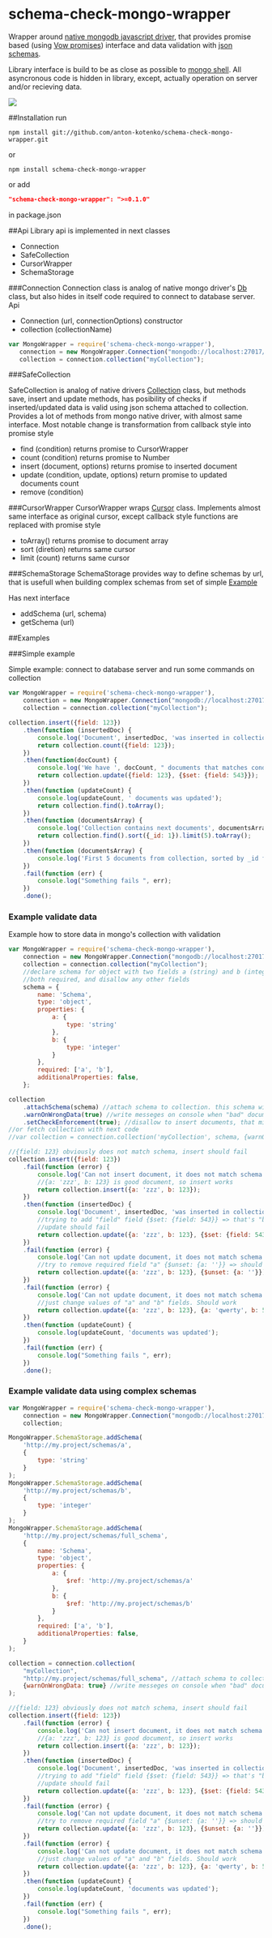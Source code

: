 # schema-check-mongo-wrapper
Wrapper around [native mongodb javascript driver](https://github.com/mongodb/node-mongodb-native), that provides promise based (using [Vow promises](https://github.com/dfilatov/vow)) interface and data validation with [json schemas](http://json-schema.org/).

Library interface is build to be as close as possible to [mongo shell](http://docs.mongodb.org/master/reference/method/). All asyncronous code is hidden in library, except, actually operation on server and/or recieving data.

<img src="https://travis-ci.org/anton-kotenko/schema-check-mongo-wrapper.svg?branch=master"/>

##Installation
run

```npm install git://github.com/anton-kotenko/schema-check-mongo-wrapper.git```

or 

```npm install schema-check-mongo-wrapper```

or add
```json
"schema-check-mongo-wrapper": ">=0.1.0"
```
in package.json

##Api
Library api is implemented in next classes
* Connection
* SafeCollection
* CursorWrapper
* SchemaStorage

###Connection
Connection class is analog of native mongo driver's [Db](http://mongodb.github.io/node-mongodb-native/1.4/api-generated/db.html) class, but also hides in itself code required to connect to database server. Api
* Connection (url, connectionOptions) constructor
* collection (collectionName)

```javascript
var MongoWrapper = require('schema-check-mongo-wrapper'),
   connection = new MongoWrapper.Connection("mongodb://localhost:27017/testdb"),
   collection = connection.collection("myCollection");
```



###SafeCollection

SafeCollection is analog of native drivers [Collection](http://mongodb.github.io/node-mongodb-native/1.4/api-generated/collection.html) class, but methods save, insert and update methods, has posibility of checks if inserted/updated data is valid using json schema attached to collection.
Provides a lot of methods from mongo native driver, with almost same interface. Most notable change is transformation from callback style into promise style

* find (condition) returns promise to CursorWrapper
* count (condition) returns promise to Number
* insert (document, options) returns promise to inserted document
* update (condition, update, options) return promise to updated documents count
* remove (condition)

###CursorWrapper
CursorWrapper wraps [Cursor](http://mongodb.github.io/node-mongodb-native/1.4/api-generated/cursor.html) class.
Implements almost same interface as original cursor, except callback style functions are replaced with promise style

* toArray() returns promise to document array
* sort (diretion) returns same cursor
* limit (count) returns same cursor

###SchemaStorage
SchemaStorage provides way to define schemas by url, that is usefull when building complex schemas from
set of simple [Example](http://spacetelescope.github.io/understanding-json-schema/structuring.html)

Has next interface

* addSchema (url, schema)
* getSchema (url)

##Examples

###Simple example

Simple example: connect to database server and run some commands on collection
```javascript
var MongoWrapper = require('schema-check-mongo-wrapper'),
    connection = new MongoWrapper.Connection("mongodb://localhost:27017/testdb"),
    collection = connection.collection("myCollection");

collection.insert({field: 123})
    .then(function (insertedDoc) {
        console.log('Document', insertedDoc, 'was inserted in collection');
        return collection.count({field: 123});
    })
    .then(function(docCount) {
        console.log('We have ', docCount, " documents that matches condition");
        return collection.update({field: 123}, {$set: {field: 543}});
    })
    .then(function (updateCount) {
        console.log(updateCount, ' documents was updated');
        return collection.find().toArray();
    })
    .then(function (documentsArray) {
        console.log('Collection contains next documents', documentsArray);
        return collection.find().sort({_id: 1}).limit(5).toArray();
    })
    .then(function (documentsArray) {
        console.log('First 5 documents from collection, sorted by _id field desc', documentsArray);
    })
    .fail(function (err) {
        console.log("Something fails ", err);
    })
    .done();

```

### Example validate data

Example how to store data in mongo's collection with validation
```javascript
var MongoWrapper = require('schema-check-mongo-wrapper'),
    connection = new MongoWrapper.Connection("mongodb://localhost:27017/testdb"),
    collection = connection.collection("myCollection");
    //declare schema for object with two fields a (string) and b (integer),
    //both required, and disallow any other fields
    schema = {
        name: 'Schema',
        type: 'object',
        properties: {
            a: {
                type: 'string'
            },
            b: {
                type: 'integer'
            }
        },
        required: ['a', 'b'],
        additionalProperties: false,
    };

collection
    .attachSchema(schema) //attach schema to collection. this schema will be used to verify documents on change
    .warnOnWrongData(true) //write messeges on console when "bad" document is processes
    .setCheckEnforcement(true); //disallow to insert documents, that mismatches schema
//or fetch collection with next code
//var collection = connection.collection('myCollection', schema, {warnOnWrongData: true, enforceChecks: true})

//{field: 123} obviously does not match schema, insert should fail
collection.insert({field: 123})
    .fail(function (error) {
        console.log('Can not insert document, it does not match schema', error);
        //{a: 'zzz', b: 123} is good document, so insert works
        return collection.insert({a: 'zzz', b: 123});
    })
    .then(function (insertedDoc) {
        console.log('Document', insertedDoc, 'was inserted in collection');
        //trying to add "field" field {$set: {field: 543}} => that's "bad" document,
        //update should fail
        return collection.update({a: 'zzz', b: 123}, {$set: {field: 543}});
    })
    .fail(function (error) {
        console.log('Can not update document, it does not match schema', error);
        //try to remove required field "a" {$unset: {a: ''}} => should fail
        return collection.update({a: 'zzz', b: 123}, {$unset: {a: ''}});
    })
    .fail(function (error) {
        console.log('Can not update document, it does not match schema', error);
        //just change values of "a" and "b" fields. Should work
        return collection.update({a: 'zzz', b: 123}, {a: 'qwerty', b: 5});
    })
    .then(function (updateCount) {
        console.log(updateCount, 'documents was updated');
    })
    .fail(function (err) {
        console.log("Something fails ", err);
    })
    .done();
```

### Example validate data using complex schemas

```javascript
var MongoWrapper = require('schema-check-mongo-wrapper'),
    connection = new MongoWrapper.Connection("mongodb://localhost:27017/testdb"),
    collection;

MongoWrapper.SchemaStorage.addSchema(
    'http://my.project/schemas/a',
    {
        type: 'string'
    }
);
MongoWrapper.SchemaStorage.addSchema(
    'http://my.project/schemas/b',
    {
        type: 'integer'
    }
);
MongoWrapper.SchemaStorage.addSchema(
    'http://my.project/schemas/full_schema',
    {
        name: 'Schema',
        type: 'object',
        properties: {
            a: {
                $ref: 'http://my.project/schemas/a'
            },
            b: {
                $ref: 'http://my.project/schemas/b'
            }
        },
        required: ['a', 'b'],
        additionalProperties: false,
    }
);

collection = connection.collection(
    "myCollection",
    "http://my.project/schemas/full_schema", //attach schema to collection. this schema will be used to verify documents on change
    {warnOnWrongData: true} //write messeges on console when "bad" document is processes
);

//{field: 123} obviously does not match schema, insert should fail
collection.insert({field: 123})
    .fail(function (error) {
        console.log('Can not insert document, it does not match schema', error);
        //{a: 'zzz', b: 123} is good document, so insert works
        return collection.insert({a: 'zzz', b: 123});
    })
    .then(function (insertedDoc) {
        console.log('Document', insertedDoc, 'was inserted in collection');
        //trying to add "field" field {$set: {field: 543}} => that's "bad" document,
        //update should fail
        return collection.update({a: 'zzz', b: 123}, {$set: {field: 543}});
    })
    .fail(function (error) {
        console.log('Can not update document, it does not match schema', error);
        //try to remove required field "a" {$unset: {a: ''}} => should fail
        return collection.update({a: 'zzz', b: 123}, {$unset: {a: ''}});
    })
    .fail(function (error) {
        console.log('Can not update document, it does not match schema', error);
        //just change values of "a" and "b" fields. Should work
        return collection.update({a: 'zzz', b: 123}, {a: 'qwerty', b: 5});
    })
    .then(function (updateCount) {
        console.log(updateCount, 'documents was updated');
    })
    .fail(function (err) {
        console.log("Something fails ", err);
    })
    .done();


```
